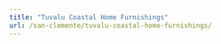 ```yaml
---
title: "Tuvalu Coastal Home Furnishings"
url: /san-clemente/tuvalu-coastal-home-furnishings/
---
```

